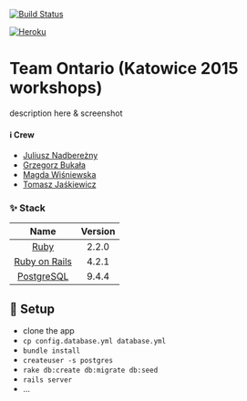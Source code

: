 [![Build Status](https://travis-ci.org/netguru-training/team-ontario.svg?branch=master)](https://travis-ci.org/netguru-training/team-ontario)

[![Heroku](https://heroku-badge.herokuapp.com/?app=still-springs-63374)](https://still-springs-63374.herokuapp.com/)

# Team Ontario (Katowice 2015 workshops)

description here & screenshot

#### :information_source: Crew
- [Juliusz Nadbereżny](https://github.com/nadberezny)
- [Grzegorz Bukała](https://github.com/Walter87)
- [Magda Wiśniewska](https://github.com/mejcz)
- [Tomasz Jaśkiewicz](https://github.com/tomajask)

### :sparkles: Stack

| Name |  Version |
| :--: | :---: |
| [Ruby](https://www.ruby-lang.org) | 2.2.0 |
| [Ruby on Rails](http://www.rubyonrails.org/) | 4.2.1 |
| [PostgreSQL](http://www.postgresql.org/) | 9.4.4 |

## :hammer: Setup

- clone the app
- `cp config.database.yml database.yml`
- `bundle install`
- `createuser -s postgres`
- `rake db:create db:migrate db:seed`
- `rails server`
- ...
